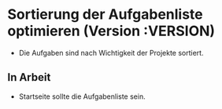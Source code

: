 # Sortierung der Aufgabenliste optimieren (Version :VERSION)

- Die Aufgaben sind nach Wichtigkeit der Projekte sortiert.

## In Arbeit

- Startseite sollte die Aufgabenliste sein.
